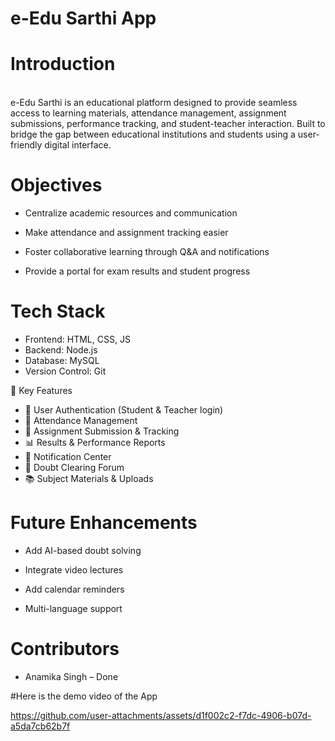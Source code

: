 # e-Edu Sarthi App 
# Introduction
<br> 
e-Edu Sarthi is an educational platform designed to provide seamless access to learning materials, attendance management,
assignment submissions, performance tracking, and student-teacher interaction. Built to bridge the gap between educational 
institutions and students using a user-friendly digital interface.

# Objectives <br>
- Centralize academic resources and communication<br>

- Make attendance and assignment tracking easier<br>

- Foster collaborative learning through Q&A and notifications<br>

- Provide a portal for exam results and student progress<br>

# Tech Stack <br>

- Frontend: HTML, CSS, JS  <br>
- Backend: Node.js <br>
- Database:  MySQL <br>
- Version Control: Git <br>

🔑 Key Features

- 🔐 User Authentication (Student & Teacher login)
- 📅 Attendance Management
- 📝 Assignment Submission & Tracking
- 📊 Results & Performance Reports
- 📢 Notification Center
- 💬 Doubt Clearing Forum
- 📚 Subject Materials & Uploads

# Future Enhancements <br>

- Add AI-based doubt solving<br>

- Integrate video lectures<br>

- Add calendar reminders<br>

- Multi-language support<br>

# Contributors
- Anamika Singh – Done

#Here is the demo video of the App

https://github.com/user-attachments/assets/d1f002c2-f7dc-4906-b07d-a5da7cb62b7f


